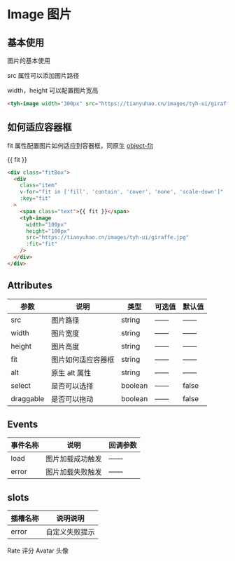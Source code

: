 # Image 图片

## 基本使用

图片的基本使用

src 属性可以添加图片路径

width，height 可以配置图片宽高

<tyh-image width="300px" src="https://tianyuhao.cn/images/tyh-ui/giraffe.jpg" />

```html
<tyh-image width="300px" src="https://tianyuhao.cn/images/tyh-ui/giraffe.jpg" />
```

## 如何适应容器框

fit 属性配置图片如何适应到容器框，同原生 [object-fit](https://developer.mozilla.org/en-US/docs/Web/CSS/object-fit)

<div class="fitBox">
  <div class="item" v-for="fit in ['fill', 'contain', 'cover', 'none', 'scale-down']" :key="fit">
    <span class="text">{{ fit }}</span>
    <tyh-image
      width="100px"
      height="100px"
      src="https://tianyuhao.cn/images/tyh-ui/giraffe.jpg"
      :fit="fit"
    />
  </div>
</div>

```html
<div class="fitBox">
  <div
    class="item"
    v-for="fit in ['fill', 'contain', 'cover', 'none', 'scale-down']"
    :key="fit"
  >
    <span class="text">{{ fit }}</span>
    <tyh-image
      width="100px"
      height="100px"
      src="https://tianyuhao.cn/images/tyh-ui/giraffe.jpg"
      :fit="fit"
    />
  </div>
</div>
```

## Attributes

| 参数      | 说明               | 类型    | 可选值 | 默认值 |
| --------- | ------------------ | ------- | ------ | ------ |
| src       | 图片路径           | string  | ——     | ——     |
| width     | 图片宽度           | string  | ——     | ——     |
| height    | 图片高度           | string  | ——     | ——     |
| fit       | 图片如何适应容器框 | string  | ——     | ——     |
| alt       | 原生 alt 属性      | string  | ——     | ——     |
| select    | 是否可以选择       | boolean | ——     | false  |
| draggable | 是否可以拖动       | boolean | ——     | false  |

## Events

| 事件名称 | 说明             | 回调参数 |
| -------- | ---------------- | -------- |
| load     | 图片加载成功触发 | ——       |
| error    | 图片加载失败触发 | ——       |

## slots

| 插槽名称 | 说明说明       |
| -------- | -------------- |
| error    | 自定义失败提示 |

<tyh-turn-page style="margin: 50px 0">
  <tyh-turn-page-item direction="left" url="/component/rate">
    Rate 评分
  </tyh-turn-page-item>
  <tyh-turn-page-item direction="right" url="/component/avatar">
    Avatar 头像
  </tyh-turn-page-item>
</tyh-turn-page>
